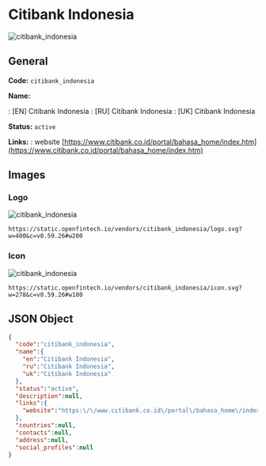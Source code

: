 
# Citibank Indonesia 
![citibank_indonesia](https://static.openfintech.io/vendors/citibank_indonesia/logo.svg?w=400&c=v0.59.26#w200)  

## General 
 
**Code:** `citibank_indonesia` 
 
**Name:** 
 
:	[EN] Citibank Indonesia 
:	[RU] Citibank Indonesia 
:	[UK] Citibank Indonesia 
 
**Status:** `active` 
 
**Links:** 
: website [https://www.citibank.co.id/portal/bahasa_home/index.htm](https://www.citibank.co.id/portal/bahasa_home/index.htm) 
 

## Images 

### Logo 
 
![citibank_indonesia](https://static.openfintech.io/vendors/citibank_indonesia/logo.svg?w=400&c=v0.59.26#w200)  

```
https://static.openfintech.io/vendors/citibank_indonesia/logo.svg?w=400&c=v0.59.26#w200
```  

### Icon 
 
![citibank_indonesia](https://static.openfintech.io/vendors/citibank_indonesia/icon.svg?w=278&c=v0.59.26#w100)  

```
https://static.openfintech.io/vendors/citibank_indonesia/icon.svg?w=278&c=v0.59.26#w100
```  

## JSON Object 

```json
{
  "code":"citibank_indonesia",
  "name":{
    "en":"Citibank Indonesia",
    "ru":"Citibank Indonesia",
    "uk":"Citibank Indonesia"
  },
  "status":"active",
  "description":null,
  "links":{
    "website":"https:\/\/www.citibank.co.id\/portal\/bahasa_home\/index.htm"
  },
  "countries":null,
  "contacts":null,
  "address":null,
  "social_profiles":null
}
```  
